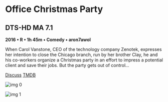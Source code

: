 # Office Christmas Party

## DTS-HD MA 7.1

**2016 • R • 1h 45m • Comedy • aron7awol**

When Carol Vanstone, CEO of the technology company Zenotek, expresses her intention to close the Chicago branch, run by her brother Clay, he and his co-workers organize a Christmas party in an effort to impress a potential client and save their jobs. But the party gets out of control…

[Discuss](https://www.avsforum.com/threads/bass-eq-for-filtered-movies.2995212/post-56746334)  [TMDB](384682)

![img 0](https://i.imgur.com/Ro81mkz.jpg)

![img 1](https://i.imgur.com/SWdsqSf.png)

